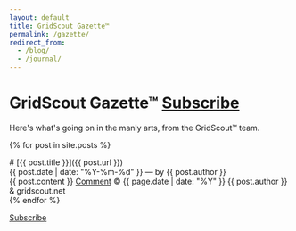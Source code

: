 ```yaml
---
layout: default
title: GridScout Gazette™
permalink: /gazette/
redirect_from:
  - /blog/
  - /journal/
---
```


# GridScout Gazette™ <a class="btn" href="{{ '/feed.xml' | prepend: site.url }}">Subscribe</a>
Here's what's going on in the manly arts, from the GridScout™ team.


{% for post in site.posts %}
<div class="post" markdown="1">
# [{{ post.title }}]({{ post.url }})
<div class="post-metadata">{{ post.date | date: "%Y-%m-%d" }} — by {{ post.author }}</div>
{{ post.content }}
<a class="btn" href="https://dissenter.com/discussion/begin?url={{ post.url | prepend: site.url }}">Comment</a>
<span class="post-metadata">
	© {{ page.date | date: "%Y" }} {{ post.author }} &amp; gridscout.net
</span>
</div>
{% endfor %}

<a class="btn" href="{{ '/feed.xml' | prepend: site.url }}">Subscribe</a>
